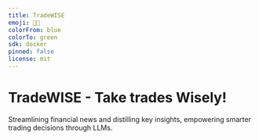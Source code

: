 ```yaml
---
title: TradeWISE
emoji: 💸💸
colorFrom: blue
colorTo: green
sdk: docker
pinned: false
license: mit
---
```


# TradeWISE - Take trades Wisely!
Streamlining financial news and distilling key insights, empowering smarter trading decisions through LLMs.
